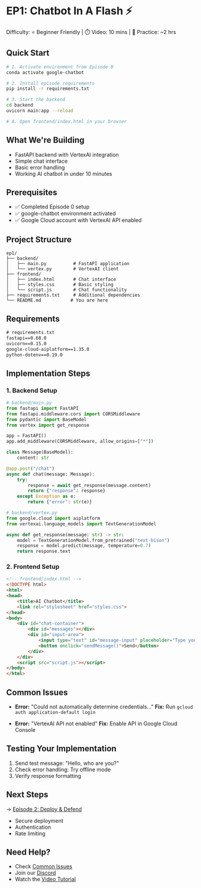 # EP1: Chatbot In A Flash ⚡

Difficulty: ⭐ Beginner Friendly | ⏱️ Video: 10 mins | 💪 Practice: ~2 hrs

## Quick Start

```bash
# 1. Activate environment from Episode 0
conda activate google-chatbot

# 2. Install episode requirements
pip install -r requirements.txt

# 3. Start the backend
cd backend
uvicorn main:app --reload

# 4. Open frontend/index.html in your browser
```

## What We're Building

- FastAPI backend with VertexAI integration
- Simple chat interface
- Basic error handling
- Working AI chatbot in under 10 minutes

## Prerequisites

- ✅ Completed Episode 0 setup
- ✅ google-chatbot environment activated
- ✅ Google Cloud account with VertexAI API enabled

## Project Structure

```plaintext
ep1/
├── backend/
│   ├── main.py          # FastAPI application
│   └── vertex.py        # VertexAI client
├── frontend/
│   ├── index.html       # Chat interface
│   ├── styles.css       # Basic styling
│   └── script.js        # Chat functionality
├── requirements.txt     # Additional dependencies
└── README.md           # You are here
```

## Requirements

```txt
# requirements.txt
fastapi==0.68.0
uvicorn==0.15.0
google-cloud-aiplatform==1.35.0
python-dotenv==0.19.0
```

## Implementation Steps

### 1. Backend Setup

```python
# backend/main.py
from fastapi import FastAPI
from fastapi.middleware.cors import CORSMiddleware
from pydantic import BaseModel
from vertex import get_response

app = FastAPI()
app.add_middleware(CORSMiddleware, allow_origins=["*"])

class Message(BaseModel):
    content: str

@app.post("/chat")
async def chat(message: Message):
    try:
        response = await get_response(message.content)
        return {"response": response}
    except Exception as e:
        return {"error": str(e)}
```

```python
# backend/vertex.py
from google.cloud import aiplatform
from vertexai.language_models import TextGenerationModel

async def get_response(message: str) -> str:
    model = TextGenerationModel.from_pretrained("text-bison")
    response = model.predict(message, temperature=0.7)
    return response.text
```

### 2. Frontend Setup

```html
<!-- frontend/index.html -->
<!DOCTYPE html>
<html>
<head>
    <title>AI Chatbot</title>
    <link rel="stylesheet" href="styles.css">
</head>
<body>
    <div id="chat-container">
        <div id="messages"></div>
        <div id="input-area">
            <input type="text" id="message-input" placeholder="Type your message...">
            <button onclick="sendMessage()">Send</button>
        </div>
    </div>
    <script src="script.js"></script>
</body>
</html>
```

## Common Issues

- **Error:** "Could not automatically determine credentials..."
  **Fix:** Run `gcloud auth application-default login`

- **Error:** "VertexAI API not enabled"
  **Fix:** Enable API in Google Cloud Console

## Testing Your Implementation

1. Send test message: "Hello, who are you?"
2. Check error handling: Try offline mode
3. Verify response formatting

## Next Steps

→ [Episode 2: Deploy & Defend](../ep2-deploy-and-defend)

- Secure deployment
- Authentication
- Rate limiting

## Need Help?

- Check [Common Issues](#common-issues)
- Join our [Discord](https://discord.gg/7tkhqn6b)
- Watch the [Video Tutorial](https://youtube.com/...)
